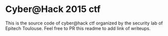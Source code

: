 Cyber@Hack 2015 ctf
======

This is the source code of cyber@hack ctf organized by the security lab of Epitech Toulouse.
Feel free to PR this readme to add link of writeups.
